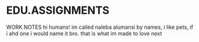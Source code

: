 # EDU.ASSIGNMENTS
WORK NOTES
hi humans!
im called naleba alumansi by names, i like pets, if i ahd one i would name it bro.
that is what im made to love next 
